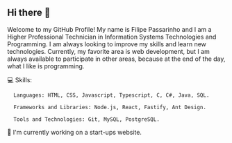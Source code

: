 ## Hi there 👋

Welcome to my GitHub Profile! 
My name is Filipe Passarinho and I am a Higher Professional Technician in Information Systems Technologies and Programming. I am always looking to improve my skills and learn new technologies. Currently, my favorite area is web development, but I am always available to participate in other areas, because at the end of the day, what I like is programming. 

  💻 Skills:
  
      Languages: HTML, CSS, Javascript, Typescript, C, C#, Java, SQL.
      
      Frameworks and Libraries: Node.js, React, Fastify, Ant Design.
      
      Tools and Technologies: Git, MySQL, PostgreSQL.


  🔭 I'm currently working on a start-ups website.



